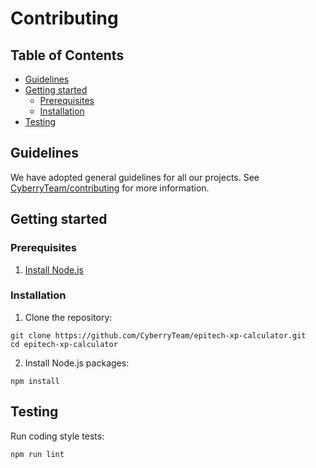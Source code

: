 # Contributing

## Table of Contents

- [Guidelines](#guidelines)
- [Getting started](#getting-started)
  - [Prerequisites](#prerequisites)
  - [Installation](#installation)
- [Testing](#testing)

## Guidelines

We have adopted general guidelines for all our projects.
See [CyberryTeam/contributing](https://github.com/CyberryTeam/contributing) for more information.

## Getting started

### Prerequisites

1. [Install Node.js](https://nodejs.org/en/download/package-manager/)

### Installation

1. Clone the repository:

```shell script
git clone https://github.com/CyberryTeam/epitech-xp-calculator.git
cd epitech-xp-calculator
```

2. Install Node.js packages:

```shell script
npm install
```

## Testing

Run coding style tests:

```shell script
npm run lint
```
